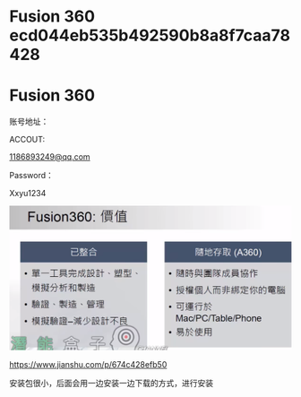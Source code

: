 # Fusion 360 ecd044eb535b492590b8a8f7caa78428

# Fusion 360

账号地址：

ACCOUT:

[1186893249@qq.com](mailto:1186893249@qq.com "1186893249@qq.com")

Password：

Xxyu1234

![](image/3p7qz15w9m_Jjt7faqJ1a.png)

<https://www.jianshu.com/p/674c428efb50>

安装包很小，后面会用一边安装一边下载的方式，进行安装

